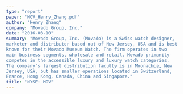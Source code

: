 ```yaml
---
type: "report"
paper: "MOV_Henry_Zhang.pdf"
author: "Henry Zhang"
company: "Movado Group, Inc."
date: "2016-03-10"
summary: "Movado Group, Inc. (Movado) is a Swiss watch designer,
marketer and distributer based out of New Jersey, USA and is best
known for their Movado Museum Watch. The firm operates in two
main business segments, wholesale and retail. Movado primarily
competes in the accessible luxury and luxury watch categories.
The company’s largest distribution faculty is in Moonachie, New
Jersey, USA, but has smaller operations located in Switzerland,
France, Hong Kong, Canada, China and Singapore."
title: "NYSE: MOV"
---
```


